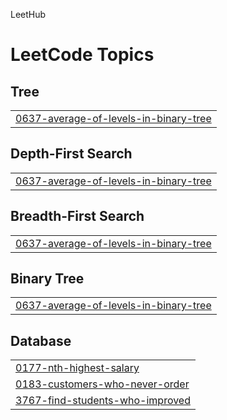 LeetHub
<!---LeetCode Topics Start-->
# LeetCode Topics
## Tree
|  |
| ------- |
| [0637-average-of-levels-in-binary-tree](https://github.com/yu-heejin/LeetHub/tree/master/0637-average-of-levels-in-binary-tree) |
## Depth-First Search
|  |
| ------- |
| [0637-average-of-levels-in-binary-tree](https://github.com/yu-heejin/LeetHub/tree/master/0637-average-of-levels-in-binary-tree) |
## Breadth-First Search
|  |
| ------- |
| [0637-average-of-levels-in-binary-tree](https://github.com/yu-heejin/LeetHub/tree/master/0637-average-of-levels-in-binary-tree) |
## Binary Tree
|  |
| ------- |
| [0637-average-of-levels-in-binary-tree](https://github.com/yu-heejin/LeetHub/tree/master/0637-average-of-levels-in-binary-tree) |
## Database
|  |
| ------- |
| [0177-nth-highest-salary](https://github.com/yu-heejin/LeetHub/tree/master/0177-nth-highest-salary) |
| [0183-customers-who-never-order](https://github.com/yu-heejin/LeetHub/tree/master/0183-customers-who-never-order) |
| [3767-find-students-who-improved](https://github.com/yu-heejin/LeetHub/tree/master/3767-find-students-who-improved) |
<!---LeetCode Topics End-->